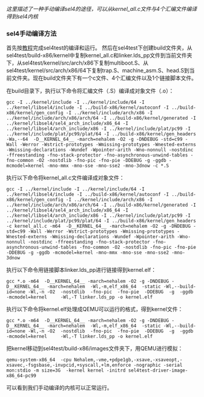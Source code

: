 *这里描述了一种手动编译sel4的途径，可以从kernel_all.c文件与4个汇编文件编译得到sel4内核*

### sel4手动编译方法
首先按[教程](https://docs.sel4.systems/GettingStarted)完成sel4test的编译和运行。
然后在sel4test下创建build文件夹，从sel4test/build-x86/kernel中复制kernel_all.c和linker.lds_pp文件到当前文件夹下，从sel4test/kernel/src/arch/x86下复制multiboot.S、从sel4test/kernel/src/arch/x86/64下复制trap.S、machine_asm.S、head.S到当前文件夹。现在build文件夹下有一个c文件、4个汇编文件以及1个链接脚本文件。

在build目录下，执行以下命令将汇编文件（.S）编译成对象文件（.o）：
```shell
gcc -I ../kernel/include -I ../kernel/include/64 -I ../kernel/libsel4/include -I ../build-x86/kernel/autoconf -I ../build-x86/kernel/gen_config -I ../kernel/include/arch/x86 -I ../kernel/include/arch/x86/arch/64 -I ../build-x86/kernel/generated -I ../kernel/libsel4/sel4_arch_include/x86_64 -I ../kernel/libsel4/arch_include/x86 -I ../kernel/include/plat/pc99 -I ../kernel/include/plat/pc99/plat/64 -I ../build-x86/kernel/gen_headers -Wa,--64  -D__KERNEL_64__ -march=nehalem -O2 -g -DNDEBUG -std=c99 -Wall -Werror -Wstrict-prototypes -Wmissing-prototypes -Wnested-externs -Wmissing-declarations -Wundef -Wpointer-arith -Wno-nonnull -nostdinc -ffreestanding -fno-stack-protector -fno-asynchronous-unwind-tables -fno-common -O2 -nostdlib -fno-pic -fno-pie -DDEBUG -g -ggdb -mcmodel=kernel -mno-mmx -mno-sse -mno-sse2 -mno-3dnow -c *.S 
```

执行以下命令将kernel_all.c文件编译成对象文件：
```shell
gcc -I ../kernel/include -I ../kernel/include/64 -I ../kernel/libsel4/include -I ../build-x86/kernel/autoconf -I ../build-x86/kernel/gen_config -I ../kernel/include/arch/x86 -I ../kernel/include/arch/x86/arch/64 -I ../build-x86/kernel/generated -I ../kernel/libsel4/sel4_arch_include/x86_64 -I ../kernel/libsel4/arch_include/x86 -I ../kernel/include/plat/pc99 -I ../kernel/include/plat/pc99/plat/64 -I ../build-x86/kernel/gen_headers -c kernel_all.c -m64  -D__KERNEL_64__ -march=nehalem -O2 -g -DNDEBUG -std=c99 -Wall -Werror -Wstrict-prototypes -Wmissing-prototypes -Wnested-externs -Wmissing-declarations -Wundef -Wpointer-arith -Wno-nonnull -nostdinc -ffreestanding -fno-stack-protector -fno-asynchronous-unwind-tables -fno-common -O2 -nostdlib -fno-pic -fno-pie -DDEBUG -g -ggdb -mcmodel=kernel -mno-mmx -mno-sse -mno-sse2 -mno-3dnow
```

执行以下命令用链接脚本linker.lds_pp进行链接得到kernel.elf：
```shell
gcc *.o -m64  -D__KERNEL_64__ -march=nehalem -O2 -g -DNDEBUG -D__KERNEL_64__ -march=nehalem  -Wl,-m,elf_x86_64  -static -Wl,--build-id=none -Wl,-n -O2  -nostdlib  -fno-pic  -fno-pie  -DDEBUG  -g  -ggdb  -mcmodel=kernel     -Wl,-T linker.lds_pp -o kernel.elf
```

执行以下命令将kernel.elf处理成QEMU可以运行的格式，得到kernel文件：
```shell
gcc *.o -m64  -D__KERNEL_64__ -march=nehalem -O2 -g -DNDEBUG -D__KERNEL_64__ -march=nehalem  -Wl,-m,elf_x86_64  -static -Wl,--build-id=none -Wl,-n -O2  -nostdlib  -fno-pic  -fno-pie  -DDEBUG  -g  -ggdb  -mcmodel=kernel     -Wl,-T linker.lds_pp -o kernel.elf
```

把kernel移动到sel4test/build-x86/images文件夹下，用QEMU进行模拟：
```shell
qemu-system-x86_64  -cpu Nehalem,-vme,+pdpe1gb,-xsave,-xsaveopt,-xsavec,-fsgsbase,-invpcid,+syscall,+lm,enforce -nographic -serial mon:stdio -m size=3G  -kernel kernel -initrd sel4test-driver-image-x86_64-pc99
```

可以看到我们手动编译的内核可以正常运行。
